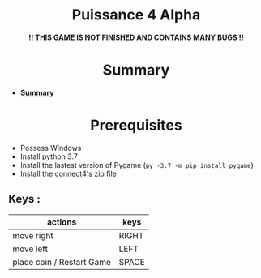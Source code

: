 <h1 align="center">Puissance 4 Alpha</h1>

<p align="center"><b>!! THIS GAME IS NOT FINISHED AND CONTAINS MANY BUGS !!</b></p>

<h1 align="center" id="summary">Summary</h1>

* **[Summary](#summary)**

<h1 align="center" id="prerequisites">Prerequisites</h1>

 - Possess Windows
 - Install python 3.7
 - Install the lastest version of Pygame (``py -3.7 -m pip install pygame``)
 - Install the connect4's zip file

## Keys : 
| actions | keys |
|---------|------|
| move right | RIGHT |
| move left  | LEFT |
| place coin / Restart Game | SPACE |

